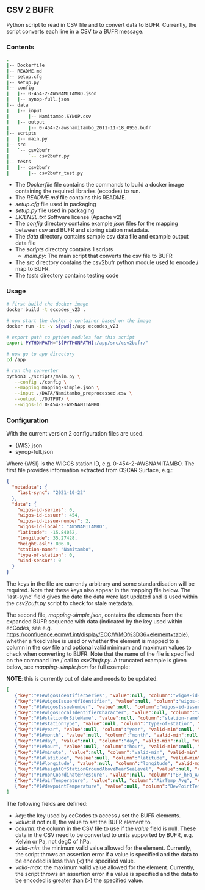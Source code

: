 ## CSV 2 BUFR
Python script to read in CSV file and to convert data to BUFR. Currently, the script converts each line in a 
CSV to a BUFR message.

### Contents
````bash
.
|-- Dockerfile
|-- README.md
|-- setup.cfg
|-- setup.py
|-- config
|   |-- 0-454-2-AWSNAMITAMBO.json
|   |-- synop-full.json
|-- data
|   |-- input
|       |-- Namitambo.SYNOP.csv
|   |-- output
|       |-- 0-454-2-awsnamitambo_2011-11-18_0955.bufr
|-- scripts
|   |-- main.py
|-- src
|   `-- csv2bufr
|       `-- csv2bufr.py
|-- tests
|   |-- csv2bufr
|       |-- csv2bufr_test.py
````
- The *Dockerfile* file contains the commands to build a docker image containing the required libraries (eccodes) to run.
- The *README.md* file contains this README.
- *setup.cfg* file used in packaging
- *setup.py* file used in packaging
- *LICENSE.txt* Software license (Apache v2)
- The *config* directory contains example *json* files for the mapping between csv and BUFR and storing station metadata.
- The *data* directory contains sample csv data file and example output data file
- The *scripts* directory contains 1 scripts
  - *main.py*: The main script that converts the csv file to BUFR
- The *src* directory contains the csv2bufr python module used to encode / map to BUFR.
- The *tests* directory contains testing code

### Usage
````bash
# first build the docker image
docker build -t eccodes_v23 .

# now start the docker a container based on the image
docker run -it -v ${pwd}:/app eccodes_v23

# export path to python modules for this script
export PYTHONPATH="${PYTHONPATH}:/app/src/csv2bufr/"

# now go to app directory
cd /app

# run the converter
python3 ./scripts/main.py \
   --config ./config \
   --mapping mapping-simple.json \
   --input ./DATA/Namitambo_preprocessed.csv \
   --output ./OUTPUT/ \
   --wigos-id 0-454-2-AWSNAMITAMBO 
````
### Configuration

With the current version 2 configuration files are used.

- {WIS}.json
- synop-full.json


Where {WSI} is the WIGOS station ID, e.g. 0-454-2-AWSNAMITAMBO. 
The first file provides information extracted from OSCAR Surface, e.g.:
````json
{
  "metadata": {
    "last-sync": "2021-10-22"
  },
  "data": {
    "wigos-id-series": 0,
    "wigos-id-issuer": 454,
    "wigos-id-issue-number": 2,
    "wigos-id-local": "AWSNAMITAMBO",
    "latitude": -15.84052,
    "longitude": 35.27428,
    "height-asl": 806.0,
    "station-name": "Namitambo",
    "type-of-station": 0,
    "wind-sensor": 0
  }
}
````
The keys in the file are currently arbitrary and some standardisation will be required. Note that these keys also
appear in the mapping file below. The 'last-sync' field gives the date the data were last updated and is used within
the *csv2bufr.py* script to check for stale metadata.

The second file, *mapping-simple.json*, contains the elements from the expanded BUFR sequence with data (indicated by 
the key used within ecCodes, see e.g. https://confluence.ecmwf.int/display/ECC/WMO%3D36+element+table), whether a fixed
value is used or whether the element is mapped to a column in the csv file and optional valid minimum and maximum 
values to check when converting to BUFR. Note that the name of the file is specified on the command line / call to 
*csv2bufr.py*. A truncated example is given below, see *mapping-simple.json* for full example:

**NOTE**: this is currently out of date and needs to be updated.

````json
[
   {"key":"#1#wigosIdentifierSeries", "value":null, "column":"wigos-id-series", "valid-min":null, "valid-max":null},
   {"key":"#1#wigosIssuerOfIdentifier", "value":null, "column":"wigos-id-issuer", "valid-min":null, "valid-max":null},
   {"key":"#1#wigosIssueNumber", "value":null, "column":"wigos-id-issue-number", "valid-min":null, "valid-max":null},
   {"key":"#1#wigosLocalIdentifierCharacter", "value":null, "column":"wigos-id-local", "valid-min":null, "valid-max":null},
   {"key":"#1#stationOrSiteName", "value":null, "column":"station-name", "valid-min":null, "valid-max":null},
   {"key":"#1#stationType", "value":null, "column":"type-of-station", "valid-min":null, "valid-max":null},
   {"key":"#1#year", "value":null, "column":"year", "valid-min":null, "valid-max":null},
   {"key":"#1#month", "value":null, "column":"month", "valid-min":null, "valid-max":null},
   {"key":"#1#day", "value":null, "column":"day", "valid-min":null, "valid-max":null},
   {"key":"#1#hour", "value":null, "column":"hour", "valid-min":null, "valid-max":null},
   {"key":"#1#minute", "value":null, "column":"valid-min", "valid-min":null, "valid-max":null},
   {"key":"#1#latitude", "value":null, "column":"latitude", "valid-min":null, "valid-max":null},
   {"key":"#1#longitude", "value":null, "column":"longitude", "valid-min":null, "valid-max":null},
   {"key":"#1#heightOfStationGroundAboveMeanSeaLevel", "value":null, "column":"height-asl", "valid-min":null, "valid-max":null},
   {"key":"#1#nonCoordinatePressure", "value":null, "column":"BP_hPa_Avg", "valid-min":null, "valid-max":null},
   {"key":"#1#airTemperature", "value":null, "column":"AirTemp_Avg", "valid-min":250, "valid-max":350},
   {"key":"#1#dewpointTemperature", "value":null, "column":"DewPointTemp_Avg", "valid-min":250, "valid-max":350}
]
````
The following fields are defined:
- *key*: the key used by ecCodes to access / set the BUFR elements.
- *value*: if not null, the value to set the BUFR element to.
- *column*: the column in the CSV file to use if the *value* field is null. These data in the CSV need to be converted to units supported by BUFR, e.g. Kelvin or Pa, not degC of hPa.
- *valid-min*: the minimum valid value allowed for the element. Currently, the script throws an assertion error if a value is specified and the data to be encoded is less than (<) the specified value.
- *valid-max*: the maximum valid value allowed for the element. Currently, the script throws an assertion error if a value is specified and the data to be encoded is greater than (>) the specified value.
